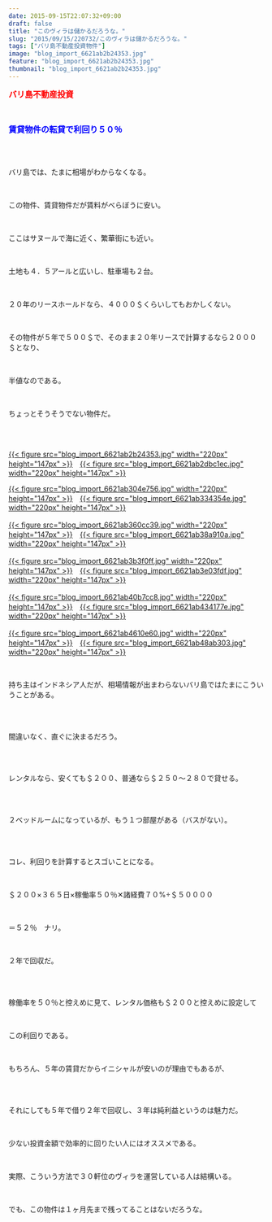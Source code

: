 ```yaml
---
date: 2015-09-15T22:07:32+09:00
draft: false
title: "このヴィラは儲かるだろうな。"
slug: "2015/09/15/220732/このヴィラは儲かるだろうな。"
tags: ["バリ島不動産投資物件"]
image: "blog_import_6621ab2b24353.jpg"
feature: "blog_import_6621ab2b24353.jpg"
thumbnail: "blog_import_6621ab2b24353.jpg"
---
```

<p><font color="#ff0000" size="3"><strong>バリ島不動産投資</strong></font></p><br/><p><font color="#0000ff" size="3"><strong>賃貸物件の転貸で利回り５０％</strong></font></p><br/><br/><p>バリ島では、たまに相場がわからなくなる。</p><br/><p>この物件、賃貸物件だが賃料がべらぼうに安い。</p><br/><p>ここはサヌールで海に近く、繁華街にも近い。</p><br/><p>土地も４．５アールと広いし、駐車場も２台。</p><br/><p>２０年のリースホールドなら、４０００＄くらいしてもおかしくない。</p><br/><p>その物件が５年で５００＄で、そのまま２０年リースで計算するなら２０００＄となり、</p><br/><p>半値なのである。</p><br/><p>ちょっとそうそうでない物件だ。</p><br/><p><br/><a href="blog_import_6621ab2c71040.jpg">{{< figure src="blog_import_6621ab2b24353.jpg" width="220px" height="147px" >}}</a>　<a href="blog_import_6621ab2eee919.jpg">{{< figure src="blog_import_6621ab2dbc1ec.jpg" width="220px" height="147px" >}}</a><br/></p><p><a href="blog_import_6621ab318e869.jpg">{{< figure src="blog_import_6621ab304e756.jpg" width="220px" height="147px" >}}</a>　<a href="blog_import_6621ab34784a0.jpg">{{< figure src="blog_import_6621ab334354e.jpg" width="220px" height="147px" >}}</a><br/><br/><a href="blog_import_6621ab3757eec.jpg">{{< figure src="blog_import_6621ab360cc39.jpg" width="220px" height="147px" >}}</a>　<a href="blog_import_6621ab39e4c80.jpg">{{< figure src="blog_import_6621ab38a910a.jpg" width="220px" height="147px" >}}</a><br/><br/><a href="blog_import_6621ab3c75480.jpg">{{< figure src="blog_import_6621ab3b3f0ff.jpg" width="220px" height="147px" >}}</a>　<a href="blog_import_6621ab3f413fb.jpg">{{< figure src="blog_import_6621ab3e03fdf.jpg" width="220px" height="147px" >}}</a><br/><br/><a href="blog_import_6621ab4200349.jpg">{{< figure src="blog_import_6621ab40b7cc8.jpg" width="220px" height="147px" >}}</a>　<a href="blog_import_6621ab4474fa7.jpg">{{< figure src="blog_import_6621ab434177e.jpg" width="220px" height="147px" >}}</a><br/><br/><a href="blog_import_6621ab476024b.jpg">{{< figure src="blog_import_6621ab4610e60.jpg" width="220px" height="147px" >}}</a>　<a href="blog_import_6621ab49ecbea.jpg">{{< figure src="blog_import_6621ab48ab303.jpg" width="220px" height="147px" >}}</a><br/></p><br/><p>持ち主はインドネシア人だが、相場情報が出まわらないバリ島ではたまにこういうことがある。</p><br/><br/><p>間違いなく、直ぐに決まるだろう。</p><br/><br/><p>レンタルなら、安くても＄２００、普通なら＄２５０～２８０で貸せる。</p><br/><br/><p>２ベッドルームになっているが、もう１つ部屋がある（バスがない）。</p><br/><br/><p>コレ、利回りを計算するとスゴいことになる。</p><br/><p>＄２００×３６５日×稼働率５０％✕諸経費７０%÷＄５００００</p><br/><p>＝５２％　ナリ。</p><br/><p>２年で回収だ。</p><br/><br/><p>稼働率を５０％と控えめに見て、レンタル価格も＄２００と控えめに設定して</p><br/><p>この利回りである。</p><br/><p>もちろん、５年の賃貸だからイニシャルが安いのが理由でもあるが、</p><br/><br/><p>それにしても５年で借り２年で回収し、３年は純利益というのは魅力だ。</p><br/><p>少ない投資金額で効率的に回りたい人にはオススメである。</p><br/><p>実際、こういう方法で３０軒位のヴィラを運営している人は結構いる。</p><br/><p>でも、この物件は１ヶ月先まで残ってることはないだろうな。</p><br/><br/><p><br/></p>

